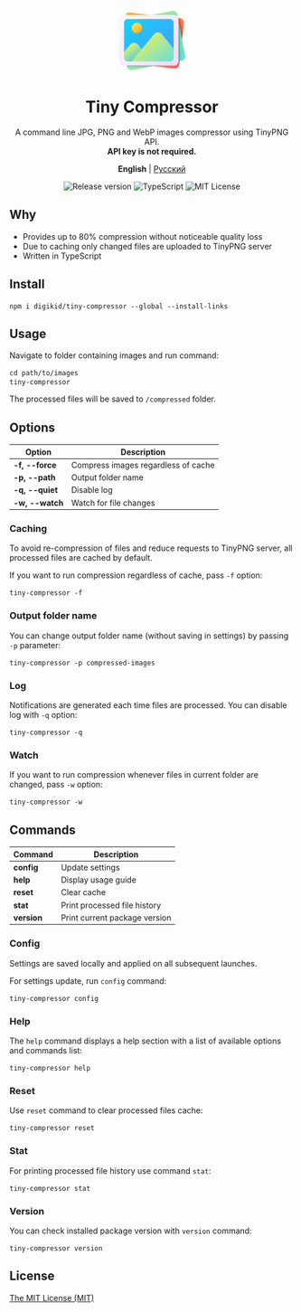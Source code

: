 <div align="center">
  <img alt="Tiny Compressor" src="https://github.com/digikid/tiny-compressor/raw/main/logo.svg" height="117" />
  <h1>Tiny Compressor</h1>
  <p>A command line JPG, PNG and WebP images compressor using TinyPNG API.<br><b>API key is not required.</b></p>
  <p>
    <b>English</b> | <a href="https://github.com/digikid/tiny-compressor/blob/main/README.ru-RU.md">Русский</a></p>
  <img src="https://img.shields.io/github/release/digikid/tiny-compressor.svg?style=flat-square&logo=appveyor" alt="Release version">
  <img src="https://img.shields.io/github/languages/top/digikid/tiny-compressor.svg?style=flat-square&logo=appveyor" alt="TypeScript">
  <img src="https://img.shields.io/github/license/digikid/tiny-compressor.svg?style=flat-square&logo=appveyor" alt="MIT License">
</div>

## Why

- Provides up to 80% compression without noticeable quality loss
- Due to caching only changed files are uploaded to TinyPNG server
- Written in TypeScript

## Install

```shell
npm i digikid/tiny-compressor --global --install-links
```

## Usage

Navigate to folder containing images and run command:

```shell
cd path/to/images
tiny-compressor
```

The processed files will be saved to `/compressed` folder.

## Options

| Option             | Description                         |
|--------------------|-------------------------------------|
| <b>-f, --force</b> | Compress images regardless of cache |
| <b>-p, --path</b>  | Output folder name                  |
| <b>-q, --quiet</b> | Disable log                         |
| <b>-w, --watch</b> | Watch for file changes              |

### Caching

To avoid re-compression of files and reduce requests to TinyPNG server, all processed files are cached by default.

If you want to run compression regardless of cache, pass `-f` option:

```shell
tiny-compressor -f
```

### Output folder name

You can change output folder name (without saving in settings) by passing `-p` parameter:

```shell
tiny-compressor -p compressed-images
```

### Log

Notifications are generated each time files are processed. You can disable log with `-q` option:

```shell
tiny-compressor -q
```

### Watch

If you want to run compression whenever files in current folder are changed, pass `-w` option:

```shell
tiny-compressor -w
```

## Commands

| Command        | Description                   |
|----------------|-------------------------------|
| <b>config</b>  | Update settings               |
| <b>help</b>    | Display usage guide           |
| <b>reset</b>   | Clear cache                   |
| <b>stat</b>    | Print processed file history  |
| <b>version</b> | Print current package version |

### Config

Settings are saved locally and applied on all subsequent launches.

For settings update, run `config` command:

```shell
tiny-compressor config
```

### Help

The `help` command displays a help section with a list of available options and commands list:

```shell
tiny-compressor help
```

### Reset

Use `reset` command to clear processed files cache:

```shell
tiny-compressor reset
```

### Stat

For printing processed file history use command `stat`:

```shell
tiny-compressor stat
```

### Version

You can check installed package version with `version` command:

```shell
tiny-compressor version
```

## License

[The MIT License (MIT)](LICENSE)
